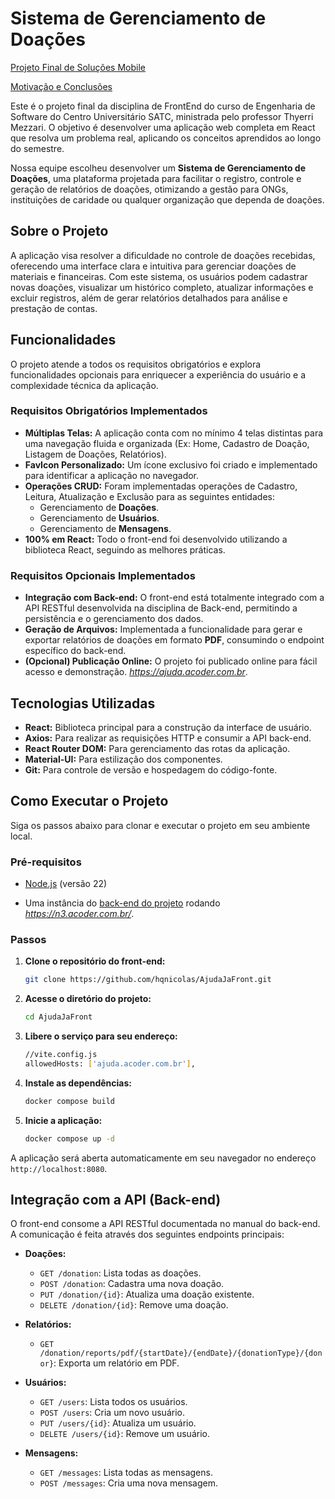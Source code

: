 # Sistema de Gerenciamento de Doações
[Projeto Final de Soluções Mobile](/Requirements.md)

[Motivação e Conclusões](/Proposta.md)

Este é o projeto final da disciplina de FrontEnd do curso de Engenharia de Software do Centro Universitário SATC, ministrada pelo professor Thyerri Mezzari. O objetivo é desenvolver uma aplicação web completa em React que resolva um problema real, aplicando os conceitos aprendidos ao longo do semestre.

Nossa equipe escolheu desenvolver um **Sistema de Gerenciamento de Doações**, uma plataforma projetada para facilitar o registro, controle e geração de relatórios de doações, otimizando a gestão para ONGs, instituições de caridade ou qualquer organização que dependa de doações.

## Sobre o Projeto

A aplicação visa resolver a dificuldade no controle de doações recebidas, oferecendo uma interface clara e intuitiva para gerenciar doações de materiais e financeiras. Com este sistema, os usuários podem cadastrar novas doações, visualizar um histórico completo, atualizar informações e excluir registros, além de gerar relatórios detalhados para análise e prestação de contas.

## Funcionalidades

O projeto atende a todos os requisitos obrigatórios e explora funcionalidades opcionais para enriquecer a experiência do usuário e a complexidade técnica da aplicação.

### Requisitos Obrigatórios Implementados

  * **Múltiplas Telas:** A aplicação conta com no mínimo 4 telas distintas para uma navegação fluida e organizada (Ex: Home, Cadastro de Doação, Listagem de Doações, Relatórios).
  * **FavIcon Personalizado:** Um ícone exclusivo foi criado e implementado para identificar a aplicação no navegador.
  * **Operações CRUD:** Foram implementadas operações de Cadastro, Leitura, Atualização e Exclusão para as seguintes entidades:
      * Gerenciamento de **Doações**.
      * Gerenciamento de **Usuários**.
      * Gerenciamento de **Mensagens**.
  * **100% em React:** Todo o front-end foi desenvolvido utilizando a biblioteca React, seguindo as melhores práticas.

### Requisitos Opcionais Implementados

  * **Integração com Back-end:** O front-end está totalmente integrado com a API RESTful desenvolvida na disciplina de Back-end, permitindo a persistência e o gerenciamento dos dados.
  * **Geração de Arquivos:** Implementada a funcionalidade para gerar e exportar relatórios de doações em formato **PDF**, consumindo o endpoint específico do back-end.
  * **(Opcional) Publicação Online:** O projeto foi publicado online para fácil acesso e demonstração. *https://ajuda.acoder.com.br*.

## Tecnologias Utilizadas

  * **React:** Biblioteca principal para a construção da interface de usuário.
  * **Axios:** Para realizar as requisições HTTP e consumir a API back-end.
  * **React Router DOM:** Para gerenciamento das rotas da aplicação.
  * **Material-UI:** Para estilização dos componentes.
  * **Git:** Para controle de versão e hospedagem do código-fonte.

## Como Executar o Projeto

Siga os passos abaixo para clonar e executar o projeto em seu ambiente local.

### Pré-requisitos

  * [Node.js](https://nodejs.org/en/) (versão 22)

  * Uma instância do [back-end do projeto](https://github.com/hqnicolas/n3backend) rodando *https://n3.acoder.com.br/*.

### Passos

1.  **Clone o repositório do front-end:**

    ```bash
    git clone https://github.com/hqnicolas/AjudaJaFront.git
    ```

2.  **Acesse o diretório do projeto:**

    ```bash
    cd AjudaJaFront
    ```

3.  **Libere o serviço para seu endereço:**

    ```bash
    //vite.config.js
    allowedHosts: ['ajuda.acoder.com.br'],
    ```
    

4.  **Instale as dependências:**

    ```bash
    docker compose build
    ```

5.  **Inicie a aplicação:**

    ```bash
    docker compose up -d
    ```

A aplicação será aberta automaticamente em seu navegador no endereço `http://localhost:8080`.

## Integração com a API (Back-end)

O front-end consome a API RESTful documentada no manual do back-end. A comunicação é feita através dos seguintes endpoints principais:

  * **Doações:**

      * `GET /donation`: Lista todas as doações.
      * `POST /donation`: Cadastra uma nova doação.
      * `PUT /donation/{id}`: Atualiza uma doação existente.
      * `DELETE /donation/{id}`: Remove uma doação.

  * **Relatórios:**

      * `GET /donation/reports/pdf/{startDate}/{endDate}/{donationType}/{donor}`: Exporta um relatório em PDF.

  * **Usuários:**

      * `GET /users`: Lista todos os usuários.
      * `POST /users`: Cria um novo usuário.
      * `PUT /users/{id}`: Atualiza um usuário.
      * `DELETE /users/{id}`: Remove um usuário.

  * **Mensagens:**

      * `GET /messages`: Lista todas as mensagens.
      * `POST /messages`: Cria uma nova mensagem.
